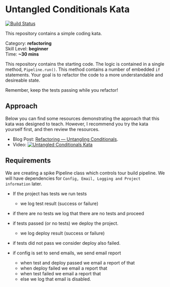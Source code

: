 # Untangled Conditionals Kata

[![Build Status](https://travis-ci.org/tomphp/untangled-conditionals-kata.svg?branch=master)](https://travis-ci.org/tomphp/untangled-conditionals-kata)

This repository contains a simple coding kata.

Category: **refactoring**<br>
Skill Level: **beginner**<br>
Time: **~30 mins**

This repository contains the starting code.
The logic is contained in a single method, `Pipeline.run()`.
This method contains a number of embedded `if` statements.
Your goal is to refactor the code to a more understandable and desireable state.

Remember, keep the tests passing while you refactor!

## Approach

Below you can find some resources demonstrating the approach that this kata was designed to teach.
However, I recommend you try the kata yourself first, and then review the resources.

* Blog Post: [Refactoring — Untangling Conditionals](https://cloudnative.ly/refactoring-untangling-conditionals-cc5693b8ec3c).
* Video: [![Untangled Conditionals Kata](https://img.youtube.com/vi/NWgY-0Qu4S4/0.jpg)](http://www.youtube.com/watch?v=NWgY-0Qu4S4)

## Requirements

We are creating a spike Pipeline class which controls tour build pipeline.
We will have dependencies for `Config, Email, Logging and Project information` later.

* If the project has tests we run tests
  * we log test result (success or failure)
* if there are no tests we log that there are no tests and proceed

* if tests passed (or no tests) we deploy the project.
  * we log deploy result (success or failure)
* if tests did not pass we consider deploy also failed.

* if config is set to send emails, we send email report 
  * when test and deploy passed we email a report of that
  * when deploy failed we email a report that
  * when test failed we email a report that
  * else we log that email is disabled.
